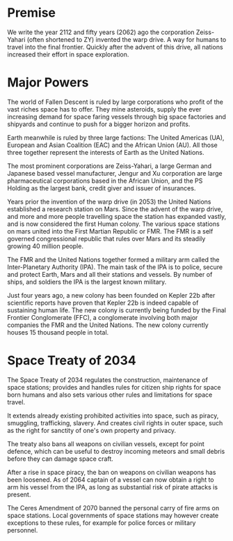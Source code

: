 # Premise

We write the year 2112 and fifty years (2062) ago the corporation Zeiss-Yahari
(often shortened to ZY) invented the warp drive. A way for humans to travel
into the final frontier. Quickly after the advent of this drive, all nations
increased their effort in space exploration.

# Major Powers

The world of Fallen Descent is ruled by large corporations who profit of the
vast riches space has to offer. They mine asteroids, supply the ever increasing
demand for space faring vessels through big space factories and shipyards and
continue to push for a bigger horizon and profits.

Earth meanwhile is ruled by three large factions: The United Americas (UA),
European and Asian Coalition (EAC) and the African Union (AU). All those three
together represent the interests of Earth as the United Nations.

The most prominent corporations are Zeiss-Yahari, a large German and Japanese
based vessel manufacturer, Jengur and Xu corporation are large pharmaceutical
corporations based in the African Union, and the PS Holding as the
largest bank, credit giver and issuer of insurances.

Years prior the invention of the warp drive (in 2053) the United Nations
established a research station on Mars. Since the advent of the warp drive, and
more and more people travelling space the station has expanded vastly, and is
now considered the first Human colony. The various space stations on mars united
into the First Martian Republic or FMR. The FMR is a self governed congressional
republic that rules over Mars and its steadily growing 40 million people.

The FMR and the United Nations together formed a military arm called the
Inter-Planetary Authority (IPA). The main task of the IPA is to police, secure
and protect Earth, Mars and all their stations and vessels. By number of ships,
and soldiers the IPA is the largest known military.

Just four years ago, a new colony has been founded on Kepler 22b after
scientific reports have proven that Kepler 22b is indeed capable of sustaining
human life. The new colony is currently being funded by the
Final Frontier Conglomerate (FFC), a conglomerate involving both major companies
the FMR and the United Nations. The new colony currently houses 15 thousand
people in total.

# Space Treaty of 2034

The Space Treaty of 2034 regulates the construction, maintenance of space
stations; provides and handles rules for citizen ship rights for space born
humans and also sets various other rules and limitations for space travel.

It extends already existing prohibited activities into space, such as piracy,
smuggling, trafficking, slavery. And creates civil rights in outer space, such
as the right for sanctity of one's own property and privacy.

The treaty also bans all weapons on civilian vessels, except for point defence,
which can be useful to destroy incoming meteors and small debris before they
can damage space craft.

After a rise in space piracy, the ban on weapons on civilian weapons has been
loosened. As of 2064 captain of a vessel can now obtain a right to arm his
vessel from the IPA, as long as substantial risk of pirate attacks is present.

The Ceres Amendment of 2070 banned the personal carry of fire arms on space
stations. Local governments of space stations may however create exceptions to
these rules, for example for police forces or military personnel.
